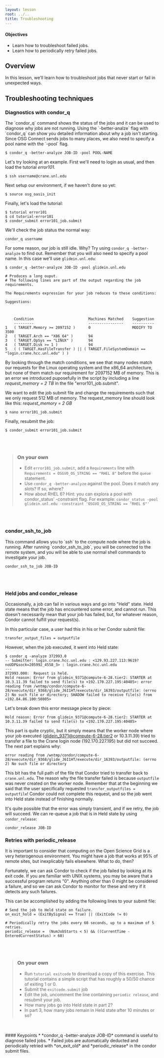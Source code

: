 ```yaml
---
layout: lesson
root: ../..
title: Troubleshooting
---
```

<div class="objectives" markdown="1">

#### Objectives
*   Learn how to troubleshoot failed jobs.
*   Learn how to periodically retry failed jobs.
</div>

<h2>Overview </h2> 
In this lesson, we'll learn how to troubleshoot jobs that never start or fail in unexpected ways. 

<h2> Troubleshooting techniques </h2> 

<h3> Diagnostics with condor_q  </h3> 
The `condor_q` command shows the status of the jobs and it can be used to diagnose why jobs are not 
running. Using the `-better-analze` flag with `condor_q` can show you detailed information about why a job isn't starting. Since OSG Connect sends jobs to many places, we also need to specify a pool name with the `-pool` flag. 

~~~
$ condor_q -better-analyze JOB-ID -pool POOL-NAME
~~~

Let's try looking at  an example. First we'll need to login as usual, and then load the tutorial *error101*.

~~~
$ ssh username@crane.unl.edu
~~~

Next  setup our environment, if we haven't done so yet:

~~~
$ source osg_oasis_init
~~~

Finally, let's load the tutorial:

~~~
$ tutorial error101
$ cd tutorial-error101
$ condor_submit error101_job.submit 
~~~

We'll check the job status the normal way:

~~~
condor_q username
~~~

For some reason, our job is still idle. Why? Try using `condor_q -better-analyze` 
to find out. Remember that you will also need to specify a pool name. In this case 
we'll use `glidein.unl.edu`:

~~~
$ condor_q -better-analyze JOB-ID -pool glidein.unl.edu
 
# Produces a long ouput. 
# The following lines are part of the output regarding the job requirements.  

The Requirements expression for your job reduces to these conditions:

Suggestions:



    Condition                         Machines Matched    Suggestion
    ---------                         ----------------    ----------
1   ( TARGET.Memory >= 2097152 )      0                   MODIFY TO 3500
2   ( TARGET.Arch == "X86_64" )       94
3   ( TARGET.OpSys == "LINUX" )       94
4   ( TARGET.Disk >= 1 )              94
5   ( ( TARGET.HasFileTransfer ) || ( TARGET.FileSystemDomain == "login.crane.hcc.unl.edu" ) )

~~~

By looking through the match conditions, we see that many nodes match our requests for the 
Linux operating system and the x86_64 architecture, but none of them match our requirement 
for 2097152 MB of memory. This is an error we introduced puposefully in the script by 
including a line *request_memory = 2 TB* in the file "error101_job.submit". 

We want to edit the job submit file and change the requirements such that we only request 512 MB of memory. The request_memory line should look like this: *request_memory = 2 GB*

~~~
$ nano error101_job.submit
~~~

Finally, resubmit the job:

~~~
$ condor_submit error101_job.submit
~~~

<br/>
<br/>

> ### On your own
> * Edit `error101_job.submit`, add a `Requirements` line with `Requirements = OSGVO_OS_STRING == "RHEL 8"` before the `queue` statement. <br/>
> *  Use `condor_q -better-analyze` against the pool. Does it match any slots? If so, where?
> *  How about RHEL 6? Hint: you can explora a pool with condor_status' -constraint flag. For example: `condor_status -pool glidein.unl.edu -constraint 'OSGVO_OS_STRING == "RHEL 6"'`

<br/>
<br/>

<h3> condor_ssh_to_job </h3> 
This command allows you to `ssh` to the compute node where the job is running. After running `condor_ssh_to_job`, you will be connected to the remote system, and you will be able to use normal shell commands to investigate your job.

~~~
condor_ssh_to_job JOB-ID  
~~~

<br/>
<br/>

<h3> Held jobs and condor_release </h3>

Occasionally, a job can fail in various ways and go into "Held" state. Held state means that the job has encountered some error, and cannot run. This doesn't necessarily mean that your job has failed, but, for whatever reason, Condor cannot fulfill your request(s).

In this particular case, a user had this in his or her Condor submit file:

~~~
transfer_output_files = outputfile
~~~

However, when the job executed, it went into Held state:

~~~
$ condor_q -analyze 372993.0
-- Submitter: login.crane.hcc.unl.edu : <129.93.227.113:9619?noUDP&sock=205992_4558_3> : login.crane.hcc.unl.edu
---
372993.000:  Request is held.
Hold reason: Error from glidein_9371@compute-6-28.tier2: STARTER at 10.3.11.39 failed to send file(s) to <192.170.227.195:40485>: error reading from /wntmp/condor/compute-6-28/execute/dir_9368/glide_J6I1HT/execute/dir_16393/outputfile: (errno 2) No such file or directory; SHADOW failed to receive file(s) from <192.84.86.100:50805>
~~~

Let's break down this error message piece by piece:

~~~
Hold reason: Error from glidein_9371@compute-6-28.tier2: STARTER at 10.3.11.39 failed to send file(s) to <192.170.227.195:40485>
~~~

This part is quite cryptic, but it simply means that the worker node where your job executed (glidein_9371@compute-6-28.tier2 or 10.3.11.39) tried to transfer a file to the Crane login node (192.170.227.195) but did not succeed. The next part explains why:

~~~
error reading from /wntmp/condor/compute-6-28/execute/dir_9368/glide_J6I1HT/execute/dir_16393/outputfile: (errno 2) No such file or directory
~~~

This bit has the full path of the file that Condor tried to transfer back to `crane.unl.edu`. The reason why the file transfer failed is because `outputfile` was never created on the worker node. Remember that at the beginning we said that the user specifically requested `transfer_outputfiles = outputfile`! Condor could not complete this request, and so the job went into Held state instead of finishing normally.

It's quite possible that the error was simply transient, and if we retry, the job will succeed. We can re-queue a job that is in Held state by using `condor_release`: 

~~~
condor_release JOB-ID 
~~~


<h3> Retries with periodic_release </h3>

It is important to consider that computing on the Open Science Grid is a very heterogenous environment. You might have a job that works at 95% of remote sites, but inexplicably fails elsewhere. What to do, then? 

Fortunately, we can ask Condor to check if the job failed by looking at its exit code. If you are familiar with UNIX systems, you may be aware that a successful program returns "0". Anything other than 0 might be considered a failure, and so we can ask Condor to monitor for these and retry if it detects any such failures. 

This can be accomplished by adding the following lines to your submit file:

~~~
# Send the job to Held state on failure. 
on_exit_hold = (ExitBySignal == True) || (ExitCode != 0)  

# Periodically retry the jobs every 60 seconds, up to a maximum of 5 retries.
periodic_release =  (NumJobStarts < 5) && ((CurrentTime - EnteredCurrentStatus) > 60)
~~~

<br/>
<br/>

> ### On your own
> * Run `tutorial exitcode` to download a copy of this exercise. This tutorial contains a simple script that has roughly a 50/50 chance of exiting 1 or 0. <br/>
> * Submit the `exitcode.submit` job <br/>
> * Edit the job, uncomment the line containing `periodic release`, and resubmit your job.<br/> 
> * How many jobs go into Held state in part 2? <br/>
> * In part 3, how many jobs remain in Held state after 10 minutes or so?

<br/>
<br/>

<div class="keypoints" markdown="1">
#### Keypoints
*    *condor_q -better-analyze JOB-ID* command is useful to diagnose failed jobs. 
*    Failed jobs are automatically deducted and periodically retried  with *on_exit_old* and *periodic_release* in the condor submit files.
</div>


